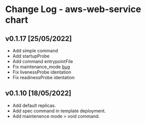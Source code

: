 # Change Log - aws-web-service chart

## v0.1.17 [25/05/2022]

* Add simple command
* Add startupProbe
* Add command entrypointFile
* Fix maintenance_mode [bug](https://github.com/prefapp/charts/issues/54)
* Fix livenessProbe identation
* Fix readinessProbe identation

## v0.1.10 [18/05/2022]

* Add default replicas.
* Add spec command in template deployment.
* Add maintenence mode > void command.
